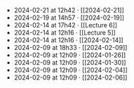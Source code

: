 - 2024-02-21 at 12h42 · [[2024-02-21]]
- 2024-02-19 at 14h57 · [[2024-02-19]]
- 2024-02-14 at 17h42 · [[Lecture 6]]
- 2024-02-14 at 12h16 · [[Lecture 5]]
- 2024-02-14 at 12h16 · [[2024-02-14]]
- 2024-02-09 at 18h33 · [[2024-02-09]]
- 2024-02-09 at 12h09 · [[2024-01-26]]
- 2024-02-09 at 12h09 · [[2024-01-30]]
- 2024-02-09 at 12h09 · [[2024-02-04]]
- 2024-02-09 at 12h09 · [[2024-02-06]]
